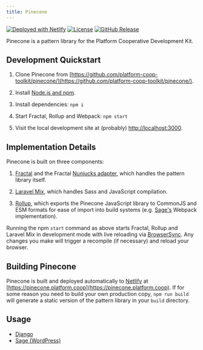 ```yaml
---
title: Pinecone
---
```


[![Deployed with Netlify](https://badgen.net/badge/deployed/with%20netlify/cyan)](https://netlify.com) [![License](https://badgen.net/github/license/platform-coop-toolkit/pinecone)](https://github.com/platform-coop-toolkit/pinecone/blob/master/LICENSE.md) [![GitHub Release](https://badgen.net/github/release/platform-coop-toolkit/pinecone)](https://github.com/platform-coop-toolkit/pinecone/releases/latest)

Pinecone is a pattern library for the Platform Cooperative Development Kit.

## Development Quickstart

1. Clone Pinecone from [https://github.com/platform-coop-toolkit/pinecone/](https://github.com/platform-coop-toolkit/pinecone/).

2. Install [Node.js and npm](https://nodejs.org/en/download/).

3. Install dependencies: `npm i`

4. Start Fractal, Rollup and Webpack: `npm start`

5. Visit the local development site at (probably) [http://localhost:3000](http://localhost:3000).

## Implementation Details

Pinecone is built on three components:

1. [Fractal](https://fractal.build) and the Fractal [Nunjucks adapter](https://github.com/frctl/nunjucks), which handles the pattern library itself.

2. [Laravel Mix](https://laravel-mix.com), which handles Sass and JavaScript compilation.

3. [Rollup](https://rollupjs.org), which exports the Pinecone JavaScript library to CommonJS and ESM formats for ease of import into build systems (e.g. [Sage's](https://roots.io/sage) Webpack implementation).

Running the npm `start` command as above starts Fractal, Rollup and Laravel Mix in development mode with live reloading via [BrowserSync](https://www.browsersync.io/). Any changes you make will trigger a recompile (if necessary) and reload your browser.

## Building Pinecone

Pinecone is built and deployed automatically to [Netlify](https://netlify.com/) at [https://pinecone.platform.coop](https://pinecone.platform.coop). If for some reason you need to build your own production copy, `npm run build` will generate a static version of the pattern library in your `build` directory.

## Usage

- [Django](/docs/usage/django.html)
- [Sage (WordPress)](docs/usage/wordpress.html)
